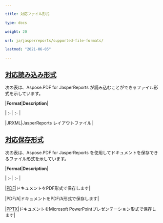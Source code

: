 ```yaml
---

title: 対応ファイル形式

type: docs

weight: 20

url: ja/jasperreports/supported-file-formats/

lastmod: "2021-06-05"

---
```


## <ins>**対応読み込み形式**

次の表は、Aspose.PDF for JasperReports が読み込むことができるファイル形式を示しています。

|**Format**|**Description**|

| :- | :- |

|JRXML|JasperReports レイアウトファイル|

## <ins>**対応保存形式**

次の表は、Aspose.PDF for JasperReports を使用してドキュメントを保存できるファイル形式を示しています。

|**Format**|**Description**|

| :- | :- |

|[PDF](https://docs.fileformat.com/view/pdf/)|ドキュメントをPDF形式で保存します|

|PDF/A|ドキュメントをPDF/A形式で保存します|

|[PPTX](https://docs.fileformat.com/presentation/pptx/)|ドキュメントをMicrosoft PowerPointプレゼンテーション形式で保存します|